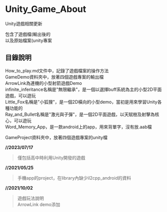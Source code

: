 # Unity_Game_About
Unity遊戲相關更新  
  
包含了遊戲檔(輸出後的  
以及原始檔案(unity專案  
  
## 目錄說明
  
How_to_play.md文件中，記錄了遊戲檔案的操作方法  
GameDemo資料夾中，放著四個遊戲專案的輸出檔  
  ArrowLink為連機的小型射箭遊戲Demo  
  infinite_inferitance名稱是"無限繼承"，是一個以選擇buff系統為主的小型2D平面遊戲，可以遊玩  
  Little_Fox名稱是"小狐狸"，是一個2D橫向的小型demo，當初是用來學習Unity各種功能的  
  Ray_and_Bullet名稱是"激光與子彈"，是一個2D平面遊戲，以天賦樹及射擊為核心，可以遊玩  
  Word_Memory_App，是一款android上的app，用來背單字，沒有放.aab檔  
  
GameProject資料夾中，放著四個遊戲專案的unity檔  
  
**//2023/07/17**  
>僅包括高中時利用Unity開發的遊戲
  
**//2021/05/25**
>手機app的project，在library內缺少il2cpp_android的資料
  
**//2021/10/02**
>遊戲玩法說明  
>ArrowLink demo添加
